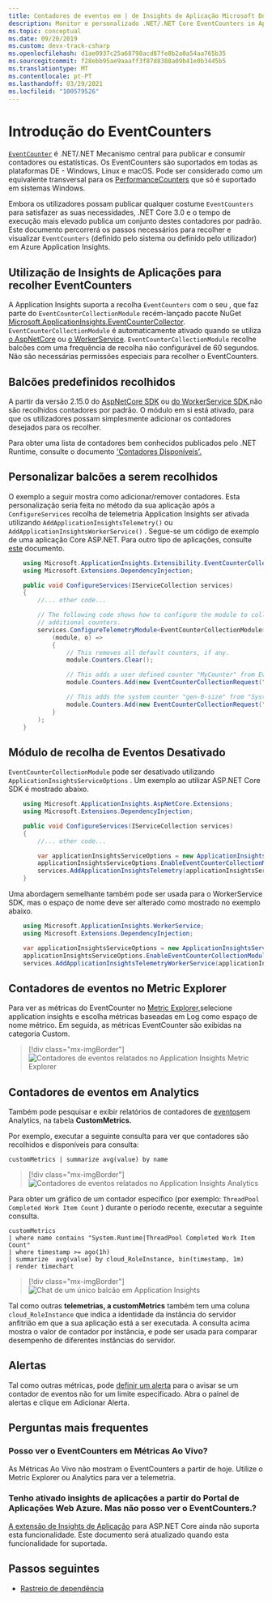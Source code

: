 ```yaml
---
title: Contadores de eventos em | de Insights de Aplicação Microsoft Docs
description: Monitor e personalizado .NET/.NET Core EventCounters in Application Insights.
ms.topic: conceptual
ms.date: 09/20/2019
ms.custom: devx-track-csharp
ms.openlocfilehash: d1ae0937c25a68798acd87fe8b2a0a54aa765b35
ms.sourcegitcommit: f28ebb95ae9aaaff3f87d8388a09b41e0b3445b5
ms.translationtype: MT
ms.contentlocale: pt-PT
ms.lasthandoff: 03/29/2021
ms.locfileid: "100579526"
---
```

# <a name="eventcounters-introduction"></a>Introdução do EventCounters

[`EventCounter`](/dotnet/core/diagnostics/event-counters) é .NET/.NET Mecanismo central para publicar e consumir contadores ou estatísticas. Os EventCounters são suportados em todas as plataformas DE - Windows, Linux e macOS. Pode ser considerado como um equivalente transversal para os [PerformanceCounters](/dotnet/api/system.diagnostics.performancecounter) que só é suportado em sistemas Windows.

Embora os utilizadores possam publicar qualquer costume `EventCounters` para satisfazer as suas necessidades, .NET Core 3.0 e o tempo de execução mais elevado publica um conjunto destes contadores por padrão. Este documento percorrerá os passos necessários para recolher e visualizar `EventCounters` (definido pelo sistema ou definido pelo utilizador) em Azure Application Insights.

## <a name="using-application-insights-to-collect-eventcounters"></a>Utilização de Insights de Aplicações para recolher EventCounters

A Application Insights suporta a recolha `EventCounters` com o seu , que faz parte do `EventCounterCollectionModule` recém-lançado pacote NuGet [Microsoft.ApplicationInsights.EventCounterCollector](https://www.nuget.org/packages/Microsoft.ApplicationInsights.EventCounterCollector). `EventCounterCollectionModule` é automaticamente ativado quando se utiliza [o AspNetCore](asp-net-core.md) ou [o WorkerService](worker-service.md). `EventCounterCollectionModule` recolhe balcões com uma frequência de recolha não configurável de 60 segundos. Não são necessárias permissões especiais para recolher o EventCounters.

## <a name="default-counters-collected"></a>Balcões predefinidos recolhidos

A partir da versão 2.15.0 do [AspNetCore SDK](asp-net-core.md) ou [do WorkerService SDK,](worker-service.md)não são recolhidos contadores por padrão. O módulo em si está ativado, para que os utilizadores possam simplesmente adicionar os contadores desejados para os recolher.

Para obter uma lista de contadores bem conhecidos publicados pelo .NET Runtime, consulte o documento ['Contadores Disponíveis'.](/dotnet/core/diagnostics/event-counters#available-counters)

## <a name="customizing-counters-to-be-collected"></a>Personalizar balcões a serem recolhidos

O exemplo a seguir mostra como adicionar/remover contadores. Esta personalização seria feita no método da sua aplicação após a `ConfigureServices` recolha de telemetria Application Insights ser ativada utilizando `AddApplicationInsightsTelemetry()` ou `AddApplicationInsightsWorkerService()` . Segue-se um código de exemplo de uma aplicação Core ASP.NET. Para outro tipo de aplicações, consulte [este](worker-service.md#configuring-or-removing-default-telemetrymodules) documento.

```csharp
    using Microsoft.ApplicationInsights.Extensibility.EventCounterCollector;
    using Microsoft.Extensions.DependencyInjection;

    public void ConfigureServices(IServiceCollection services)
    {
        //... other code...

        // The following code shows how to configure the module to collect
        // additional counters.
        services.ConfigureTelemetryModule<EventCounterCollectionModule>(
            (module, o) =>
            {
                // This removes all default counters, if any.
                module.Counters.Clear();

                // This adds a user defined counter "MyCounter" from EventSource named "MyEventSource"
                module.Counters.Add(new EventCounterCollectionRequest("MyEventSource", "MyCounter"));

                // This adds the system counter "gen-0-size" from "System.Runtime"
                module.Counters.Add(new EventCounterCollectionRequest("System.Runtime", "gen-0-size"));
            }
        );
    }
```

## <a name="disabling-eventcounter-collection-module"></a>Módulo de recolha de Eventos Desativado

`EventCounterCollectionModule` pode ser desativado utilizando `ApplicationInsightsServiceOptions` . Um exemplo ao utilizar ASP.NET Core SDK é mostrado abaixo.

```csharp
    using Microsoft.ApplicationInsights.AspNetCore.Extensions;
    using Microsoft.Extensions.DependencyInjection;

    public void ConfigureServices(IServiceCollection services)
    {
        //... other code...

        var applicationInsightsServiceOptions = new ApplicationInsightsServiceOptions();
        applicationInsightsServiceOptions.EnableEventCounterCollectionModule = false;
        services.AddApplicationInsightsTelemetry(applicationInsightsServiceOptions);
    }
```

Uma abordagem semelhante também pode ser usada para o WorkerService SDK, mas o espaço de nome deve ser alterado como mostrado no exemplo abaixo.

```csharp
    using Microsoft.ApplicationInsights.WorkerService;
    using Microsoft.Extensions.DependencyInjection;

    var applicationInsightsServiceOptions = new ApplicationInsightsServiceOptions();
    applicationInsightsServiceOptions.EnableEventCounterCollectionModule = false;
    services.AddApplicationInsightsTelemetryWorkerService(applicationInsightsServiceOptions);
```

## <a name="event-counters-in-metric-explorer"></a>Contadores de eventos no Metric Explorer

Para ver as métricas do EventCounter no [Metric Explorer,](../essentials/metrics-charts.md)selecione application insights e escolha métricas baseadas em Log como espaço de nome métrico. Em seguida, as métricas EventCounter são exibidas na categoria Custom.

> [!div class="mx-imgBorder"]
> ![Contadores de eventos relatados no Application Insights Metric Explorer](./media/event-counters/metrics-explorer-counter-list.png)

## <a name="event-counters-in-analytics"></a>Contadores de eventos em Analytics

Também pode pesquisar e exibir relatórios de contadores de [eventos](../logs/log-query-overview.md)em Analytics, na tabela **CustomMetrics.**

Por exemplo, executar a seguinte consulta para ver que contadores são recolhidos e disponíveis para consulta:

```Kusto
customMetrics | summarize avg(value) by name
```

> [!div class="mx-imgBorder"]
> ![Contadores de eventos relatados no Application Insights Analytics](./media/event-counters/analytics-event-counters.png)

Para obter um gráfico de um contador específico (por exemplo: `ThreadPool Completed Work Item Count` ) durante o período recente, executar a seguinte consulta.

```Kusto
customMetrics 
| where name contains "System.Runtime|ThreadPool Completed Work Item Count"
| where timestamp >= ago(1h)
| summarize  avg(value) by cloud_RoleInstance, bin(timestamp, 1m)
| render timechart
```
> [!div class="mx-imgBorder"]
> ![Chat de um único balcão em Application Insights](./media/event-counters/analytics-completeditems-counters.png)

Tal como outras **telemetrias, a customMetrics** também tem uma coluna `cloud_RoleInstance` que indica a identidade da instância do servidor anfitrião em que a sua aplicação está a ser executada. A consulta acima mostra o valor de contador por instância, e pode ser usada para comparar desempenho de diferentes instâncias do servidor.

## <a name="alerts"></a>Alertas
Tal como outras métricas, pode [definir um alerta](../alerts/alerts-log.md) para o avisar se um contador de eventos não for um limite especificado. Abra o painel de alertas e clique em Adicionar Alerta.

## <a name="frequently-asked-questions"></a>Perguntas mais frequentes

### <a name="can-i-see-eventcounters-in-live-metrics"></a>Posso ver o EventCounters em Métricas Ao Vivo?

As Métricas Ao Vivo não mostram o EventCounters a partir de hoje. Utilize o Metric Explorer ou Analytics para ver a telemetria.

### <a name="i-have-enabled-application-insights-from-azure-web-app-portal-but-i-cant-see-eventcounters"></a>Tenho ativado insights de aplicações a partir do Portal de Aplicações Web Azure. Mas não posso ver o EventCounters.?

 [A extensão de Insights de Aplicação](./azure-web-apps.md) para ASP.NET Core ainda não suporta esta funcionalidade. Este documento será atualizado quando esta funcionalidade for suportada.

## <a name="next-steps"></a><a name="next"></a>Passos seguintes

* [Rastreio de dependência](./asp-net-dependencies.md)

